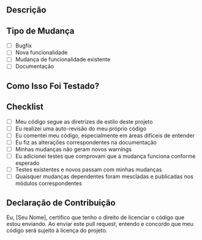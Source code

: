 ## Descrição

<!-- Descreva de forma concisa o que este pull request faz -->

## Tipo de Mudança

- [ ] Bugfix
- [ ] Nova funcionalidade
- [ ] Mudança de funcionalidade existente
- [ ] Documentação

## Como Isso Foi Testado?

<!-- Descreva como você testou suas mudanças e qualquer instrução necessária para reproduzir os testes -->

## Checklist

- [ ] Meu código segue as diretrizes de estilo deste projeto
- [ ] Eu realizei uma auto-revisão do meu próprio código
- [ ] Eu comentei meu código, especialmente em áreas difíceis de entender
- [ ] Eu fiz as alterações correspondentes na documentação
- [ ] Minhas mudanças não geram novos warnings
- [ ] Eu adicionei testes que comprovam que a mudança funciona conforme esperado
- [ ] Testes existentes e novos passam com minhas mudanças
- [ ] Quaisquer mudanças dependentes foram mescladas e publicadas nos módulos correspondentes

## Declaração de Contribuição
Eu, [Seu Nome], certifico que tenho o direito de licenciar o código que estou enviando. Ao enviar este pull request, entendo e concordo que meu código será sujeito à licença do projeto.
